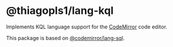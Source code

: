 # @thiagopls1/lang-kql

Implements KQL language support for the [CodeMirror](https://codemirror.net/) code editor.

This package is based on [@codemirror/lang-sql](https://github.com/codemirror/lang-sql).

